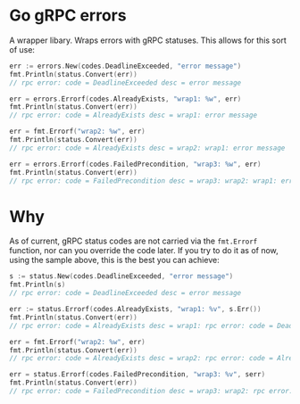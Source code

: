 # Go gRPC errors

A wrapper libary. Wraps errors with gRPC statuses. This allows for this sort of use:

```go
err := errors.New(codes.DeadlineExceeded, "error message")
fmt.Println(status.Convert(err))
// rpc error: code = DeadlineExceeded desc = error message

err = errors.Errorf(codes.AlreadyExists, "wrap1: %w", err)
fmt.Println(status.Convert(err))
// rpc error: code = AlreadyExists desc = wrap1: error message

err = fmt.Errorf("wrap2: %w", err)
fmt.Println(status.Convert(err))
// rpc error: code = AlreadyExists desc = wrap2: wrap1: error message

err = errors.Errorf(codes.FailedPrecondition, "wrap3: %w", err)
fmt.Println(status.Convert(err))
// rpc error: code = FailedPrecondition desc = wrap3: wrap2: wrap1: error message
```

# Why
As of current, gRPC status codes are not carried via the `fmt.Errorf` function, nor can you override the code later. If you try to do it as of now, using the sample above, this is the best you can achieve:
```go
s := status.New(codes.DeadlineExceeded, "error message")
fmt.Println(s)
// rpc error: code = DeadlineExceeded desc = error message

err := status.Errorf(codes.AlreadyExists, "wrap1: %v", s.Err())
fmt.Println(status.Convert(err))
// rpc error: code = AlreadyExists desc = wrap1: rpc error: code = DeadlineExceeded desc = error message

err = fmt.Errorf("wrap2: %w", err)
fmt.Println(status.Convert(err))
// rpc error: code = AlreadyExists desc = wrap2: rpc error: code = AlreadyExists desc = wrap1: rpc error: code = DeadlineExceeded desc = error message

err = status.Errorf(codes.FailedPrecondition, "wrap3: %v", serr)
fmt.Println(status.Convert(err))
// rpc error: code = FailedPrecondition desc = wrap3: wrap2: rpc error: code = AlreadyExists desc = wrap1: rpc error: code = DeadlineExceeded desc = error message
```